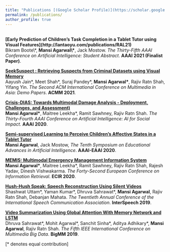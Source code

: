 ```yaml
---
title: "Publications [(Google Scholar Profile)](https://scholar.google.com/citations?user=PBcyY2wAAAAJ&hl=en)"
permalink: /publications/
author_profile: true
---
```

<br>
<b>[Early Prediction of Children’s Task Completion in a Tablet Tutor using Visual Features](http://lantaoyu.com/publications/RAL21)</b> <br>
Bikram Boote\*, <b>Mansi Agarwal\*</b>, Jack Mostow.
<i>The Thirty-Fifth AAAI Conference on Artificial Intelligence: Student Abstract</i>. <b>AAAI 2021 (Finalist Paper)</b>.

<b>[SeekSuspect : Retrieving Suspects from Criminal Datasets using Visual Memory](http://lantaoyu.com/publications/SSLTheory)</b> <br>
Aayush Jain\*, Meet Shah\*, Suraj Pandey\*, <b>Mansi Agarwal\*</b>, Rajiv Ratn Shah, Yifang Yin.
<i>The Second ACM International Conference on Multimedia in Asia: Demo Papers</i>. <b>ACMM 2021</b>.

<b>[Crisis-DIAS: Towards Multimodal Damage Analysis - Deployment, Challenges, and Assessment)](http://lantaoyu.com/publications/MOPO)</b> <br> 
<b>Mansi Agarwal\*</b>, Maitree Leekha\*, Ramit Sawhney, Rajiv Ratn Shah.
<i>The Thirty-Fourth AAAI Conference on Artificial Intelligence: AI for Social Impact</i>. <b>AAAI 2020</b>.

<b>[Semi-supervised Learning to Perceive Children’s Affective States in a Tablet Tutor](http://lantaoyu.com/publications/MOPO)</b> <br> 
<b>Mansi Agarwal</b>, Jack Mostow,
<i>The Tenth Symposium on Educational Advances in Artificial Intelligence</i>. <b>AAAI-EAAI 2020</b>.

<b>[MEMIS: Multimodal Emergency Management Information System](http://lantaoyu.com/publications/fEBM)</b> <br> 
<b>Mansi Agarwal\*</b>, Maitree Leekha\*, Ramit Sawhney, Rajiv Ratn Shah, Rajesh Yadav, Dinesh Vishwakarma.
<i>The Forty-Second European Conference on Information Retrieval</i>. <b>ECIR 2020</b>.

<b>[Hush-Hush Speak: Speech Reconstruction Using Silent Videos](http://lantaoyu.com/publications/VBDA)</b> <br> 
Shashwat Uttam\*, Yaman Kumar\*, Dhruva Sahrawat\*, <b>Mansi Agarwal</b>, Rajiv Ratn Shah, Debanjan Mahata.
<i>The Twentieth Annual Conference of the International Speech Communication Association</i>. <b>InterSpeech 2019</b>.

<b>[Video Summarization Using Global Attention With Memory Network and LSTM](http://lantaoyu.com/publications/TextDR)</b> <br> 
Dhruva Sahrawat\*, Mohit Agarwal\*, Sanchit Sinha\*, Aditya Adhikary\*, <b>Mansi Agarwal</b>, Rajiv Ratn Shah.
<i>The Fifth IEEE International Conference on Multimedia Big Data</i>. <b>BigMM 2019</b>.

[\* denotes equal contribution]
